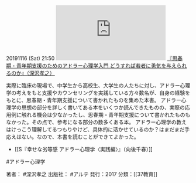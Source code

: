 20191116 (Sat) 21:50
[![](https://gyazo.com/b7febc595a719fdf35737da4e1153c7b.img)](http://amzn.to/2QvwnZv)
[『思春期・青年期支援のためのアドラー心理学入門 どうすれば若者に勇気を与えられるのか』（深沢孝之）](https://amzn.to/2QvwnZv)

実際に臨床の現場で、中学生から高校生、大学生の人たちに対し、アドラー心理学の考えをもと支援やカウンセリングを実践している方々数名が、自身の経験をもとに、思春期・青年期支援について書かれたものを集めた本書。
アドラー心理学の思想の部分を詳しく書いてある本をいくつか読んできたものの、実際の応用例に触れる機会は少なかったし、思春期・青年期支援について書かれたものもなかった。その点で、参考になる部分の数多くある本。
アドラー心理学の教えはけっこう理解してるつもりやけど、具体的に活かせているのか？はまだまだ手応えはない。なので、本書を読むことができてよかった。

- [[S『幸せな劣等感 アドラー心理学〈実践編〉』（向後千春）]]

#アドラー心理学

著者： #深沢孝之
出版社： #アルテ
発行：2017
分類：[[37教育]]
